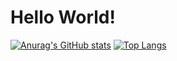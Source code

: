 # Hello World!

[![Anurag's GitHub stats](https://github-readme-stats.vercel.app/api?username=mufaroxyz&show_icons=true&theme=cobalt&border_color=141E62)](https://github.com/anuraghazra/github-readme-stats)
[![Top Langs](https://github-readme-stats.vercel.app/api/top-langs/?username=mufaroxyz&layout=compact&theme=cobalt&border_color=141E62)](https://github.com/anuraghazra/github-readme-stats)
